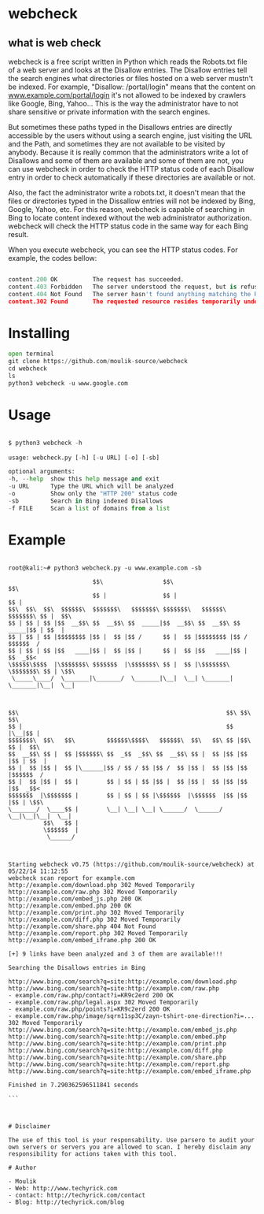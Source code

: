 # webcheck
## what is web check

webcheck is a free script written in Python which reads the Robots.txt file of a web server and looks at the Disallow entries. The Disallow entries tell the search engines what directories or files hosted on a web server mustn't be indexed. For example, "Disallow: /portal/login" means that the content on www.example.com/portal/login it's not allowed to be indexed by crawlers like Google, Bing, Yahoo... This is the way the administrator have to not share sensitive or private information with the search engines.

But sometimes these paths typed in the Disallows entries are directly accessible by the users without using a search engine, just visiting the URL and the Path, and sometimes they are not available to be visited by anybody. Because it is really common that the administrators write a lot of Disallows and some of them are available and some of them are not, you can use webcheck in order to check the HTTP status code of each Disallow entry in order to check automatically if these directories are available or not.

Also, the fact the administrator write a robots.txt, it doesn't mean that the files or directories typed in the Dissallow entries will not be indexed by Bing, Google, Yahoo, etc. For this reason, webcheck is capable of searching in Bing to locate content indexed without the web administrator authorization. webcheck will check the HTTP status code in the same way for each Bing result.

When you execute webcheck, you can see the HTTP status codes. For example, the codes bellow:

```python

content.200 OK          The request has succeeded.
content.403 Forbidden   The server understood the request, but is refusing to fulfill it.
content.404 Not Found   The server hasn't found anything matching the Request-URI.
content.302 Found       The requested resource resides temporarily under a different URI.

```

# Installing 

```python
open terminal
git clone https://github.com/moulik-source/webcheck
cd webcheck
ls
python3 webcheck -u www.google.com
```

# Usage

```python

$ python3 webcheck -h
    
usage: webcheck.py [-h] [-u URL] [-o] [-sb]

optional arguments:
-h, --help  show this help message and exit
-u URL      Type the URL which will be analyzed
-o          Show only the "HTTP 200" status code
-sb         Search in Bing indexed Disallows
-f FILE     Scan a list of domains from a list

```

# Example
````

root@kali:~# python3 webcheck.py -u www.example.com -sb

                        $$\                 $$\                           $$\       
                        $$ |                $$ |                          $$ |      
$$\  $$\  $$\  $$$$$$\  $$$$$$$\   $$$$$$$\ $$$$$$$\   $$$$$$\   $$$$$$$\ $$ |  $$\ 
$$ | $$ | $$ |$$  __$$\ $$  __$$\ $$  _____|$$  __$$\ $$  __$$\ $$  _____|$$ | $$  |
$$ | $$ | $$ |$$$$$$$$ |$$ |  $$ |$$ /      $$ |  $$ |$$$$$$$$ |$$ /      $$$$$$  / 
$$ | $$ | $$ |$$   ____|$$ |  $$ |$$ |      $$ |  $$ |$$   ____|$$ |      $$  _$$<  
\$$$$$\$$$$  |\$$$$$$$\ $$$$$$$  |\$$$$$$$\ $$ |  $$ |\$$$$$$$\ \$$$$$$$\ $$ | \$$\ 
 \_____\____/  \_______|\_______/  \_______|\__|  \__| \_______| \_______|\__|  \__|
                                                                                    
                                                                                    
                                                                                    
$$\                                                           $$\ $$\ $$\           
$$ |                                                          $$ |\__|$$ |          
$$$$$$$\  $$\   $$\         $$$$$$\$$$$\   $$$$$$\  $$\   $$\ $$ |$$\ $$ |  $$\     
$$  __$$\ $$ |  $$ |$$$$$$\ $$  _$$  _$$\ $$  __$$\ $$ |  $$ |$$ |$$ |$$ | $$  |    
$$ |  $$ |$$ |  $$ |\______|$$ / $$ / $$ |$$ /  $$ |$$ |  $$ |$$ |$$ |$$$$$$  /     
$$ |  $$ |$$ |  $$ |        $$ | $$ | $$ |$$ |  $$ |$$ |  $$ |$$ |$$ |$$  _$$<      
$$$$$$$  |\$$$$$$$ |        $$ | $$ | $$ |\$$$$$$  |\$$$$$$  |$$ |$$ |$$ | \$$\     
\_______/  \____$$ |        \__| \__| \__| \______/  \______/ \__|\__|\__|  \__|    
          $$\   $$ |                                                                
          \$$$$$$  |                                                                
           \______/                                                                 
                                                                                    
                                                                                    

Starting webcheck v0.75 (https://github.com/moulik-source/webcheck) at 05/22/14 11:12:55
webcheck scan report for example.com
http://example.com/download.php 302 Moved Temporarily
http://example.com/raw.php 302 Moved Temporarily
http://example.com/embed_js.php 200 OK
http://example.com/embed.php 200 OK
http://example.com/print.php 302 Moved Temporarily
http://example.com/diff.php 302 Moved Temporarily
http://example.com/share.php 404 Not Found
http://example.com/report.php 302 Moved Temporarily
http://example.com/embed_iframe.php 200 OK
                                         
[+] 9 links have been analyzed and 3 of them are available!!!
                                         
Searching the Disallows entries in Bing
                                         
http://www.bing.com/search?q=site:http://example.com/download.php
http://www.bing.com/search?q=site:http://example.com/raw.php
- example.com/raw.php/contact?i=KR9c2erd 200 OK
- example.com/raw.php/legal.aspx 302 Moved Temporarily
- example.com/raw.php/points?i=KR9c2erd 200 OK
- example.com/raw.php/image/sqrn11sp3C/zayn-tshirt-one-direction?i=... 302 Moved Temporarily
http://www.bing.com/search?q=site:http://example.com/embed_js.php
http://www.bing.com/search?q=site:http://example.com/embed.php
http://www.bing.com/search?q=site:http://example.com/print.php
http://www.bing.com/search?q=site:http://example.com/diff.php
http://www.bing.com/search?q=site:http://example.com/share.php
http://www.bing.com/search?q=site:http://example.com/report.php
http://www.bing.com/search?q=site:http://example.com/embed_iframe.php
                                         
Finished in 7.290362596511841 seconds 

```



# Disclaimer

The use of this tool is your responsability. Use parsero to audit your own servers or servers you are allowed to scan. I hereby disclaim any responsibility for actions taken with this tool.

# Author

- Moulik
- Web: http://www.techyrick.com
- contact: http://techyrick.com/contact
- Blog: http://techyrick.com/blog
                
                
